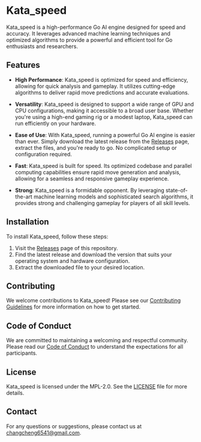 # Kata_speed

Kata_speed is a high-performance Go AI engine designed for speed and accuracy. It leverages advanced machine learning techniques and optimized algorithms to provide a powerful and efficient tool for Go enthusiasts and researchers.

## Features

- **High Performance**: Kata_speed is optimized for speed and efficiency, allowing for quick analysis and gameplay. It utilizes cutting-edge algorithms to deliver rapid move predictions and accurate evaluations.

- **Versatility**: Kata_speed is designed to support a wide range of GPU and CPU configurations, making it accessible to a broad user base. Whether you're using a high-end gaming rig or a modest laptop, Kata_speed can run efficiently on your hardware.

- **Ease of Use**: With Kata_speed, running a powerful Go AI engine is easier than ever. Simply download the latest release from the [Releases](https://github.com/changcheng967/Kata_speed/releases) page, extract the files, and you're ready to go. No complicated setup or configuration required.

- **Fast**: Kata_speed is built for speed. Its optimized codebase and parallel computing capabilities ensure rapid move generation and analysis, allowing for a seamless and responsive gameplay experience.

- **Strong**: Kata_speed is a formidable opponent. By leveraging state-of-the-art machine learning models and sophisticated search algorithms, it provides strong and challenging gameplay for players of all skill levels.

## Installation

To install Kata_speed, follow these steps:

1. Visit the [Releases](https://github.com/changcheng967/Kata_speed/releases) page of this repository.
2. Find the latest release and download the version that suits your operating system and hardware configuration.
3. Extract the downloaded file to your desired location.

## Contributing

We welcome contributions to Kata_speed! Please see our [Contributing Guidelines](https://github.com/changcheng967/Kata_speed/blob/main/CONTRIBUTING.md) for more information on how to get started.

## Code of Conduct

We are committed to maintaining a welcoming and respectful community. Please read our [Code of Conduct](https://github.com/changcheng967/Kata_speed/blob/main/CODE_OF_CONDUCT.md) to understand the expectations for all participants.

## License

Kata_speed is licensed under the MPL-2.0. See the [LICENSE](https://github.com/changcheng967/Kata_speed/blob/main/LICENSE) file for more details.

## Contact

For any questions or suggestions, please contact us at [changcheng6541@gmail.com](mailto:changcheng6541@gmail.com).
